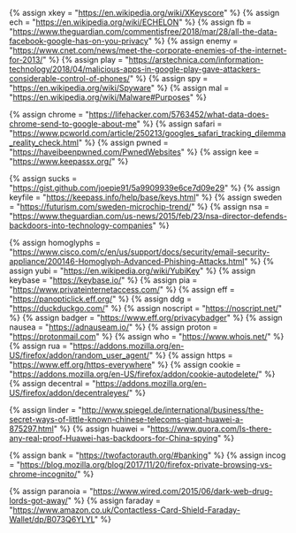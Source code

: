 {%    assign xkey = "https://en.wikipedia.org/wiki/XKeyscore"       %}
{%    assign ech = "https://en.wikipedia.org/wiki/ECHELON"         %}
{%    assign fb = "https://www.theguardian.com/commentisfree/2018/mar/28/all-the-data-facebook-google-has-on-you-privacy"  %}
{%    assign enemy = "https://www.cnet.com/news/meet-the-corporate-enemies-of-the-internet-for-2013/"          %}
{%    assign play = "https://arstechnica.com/information-technology/2018/04/malicious-apps-in-google-play-gave-attackers-considerable-control-of-phones/"          %}
{%    assign spy = "https://en.wikipedia.org/wiki/Spyware"          %}
{%    assign mal = "https://en.wikipedia.org/wiki/Malware#Purposes"          %}

{%    assign chrome = "https://lifehacker.com/5763452/what-data-does-chrome-send-to-google-about-me"	%}
{%    assign safari = "https://www.pcworld.com/article/250213/googles_safari_tracking_dilemma_reality_check.html"	%}
{%    assign pwned = "https://haveibeenpwned.com/PwnedWebsites" 		%}
{%    assign kee = "https://www.keepassx.org/"	%}

{%    assign sucks = "https://gist.github.com/joepie91/5a9909939e6ce7d09e29"	%}
{%    assign keyfile = "https://keepass.info/help/base/keys.html"			%}
{%    assign sweden = "https://futurism.com/sweden-microchip-trend/"		%}
{%    assign nsa = "https://www.theguardian.com/us-news/2015/feb/23/nsa-director-defends-backdoors-into-technology-companies"	%}

{%    assign homoglyphs = "https://www.cisco.com/c/en/us/support/docs/security/email-security-appliance/200146-Homoglyph-Advanced-Phishing-Attacks.html"	%}
{%    assign yubi = "https://en.wikipedia.org/wiki/YubiKey"	%}
{%    assign keybase = "https://keybase.io/"	%}
{%    assign pia = "https://www.privateinternetaccess.com/"		%}
{%    assign eff = "https://panopticlick.eff.org/"		%}
{%    assign ddg = "https://duckduckgo.com/"		%}
{%    assign noscript = "https://noscript.net/"		%}
{%    assign badger = "https://www.eff.org/privacybadger"		%}
{%    assign nausea = "https://adnauseam.io/"		%}
{%    assign proton = "https://protonmail.com"		%}
{%    assign who = "https://www.whois.net/"		%}
{%    assign rua = "https://addons.mozilla.org/en-US/firefox/addon/random_user_agent/"		%}
{%    assign https = "https://www.eff.org/https-everywhere"		%}
{%    assign cookie = "https://addons.mozilla.org/en-US/firefox/addon/cookie-autodelete/"		%}
{%    assign decentral = "https://addons.mozilla.org/en-US/firefox/addon/decentraleyes/"		%}



{%    assign linder = "http://www.spiegel.de/international/business/the-secret-ways-of-little-known-chinese-telecoms-giant-huawei-a-875297.html"		%}
{%    assign huawei = "https://www.quora.com/Is-there-any-real-proof-Huawei-has-backdoors-for-China-spying"		%}

{%    assign bank = "https://twofactorauth.org/#banking"		%}
{%    assign incog = "https://blog.mozilla.org/blog/2017/11/20/firefox-private-browsing-vs-chrome-incognito/"	%}

{%		assign paranoia = "https://www.wired.com/2015/06/dark-web-drug-lords-got-away/"     %}
{%		assign faraday = "https://www.amazon.co.uk/Contactless-Card-Shield-Faraday-Wallet/dp/B073Q6YLYL"	%}